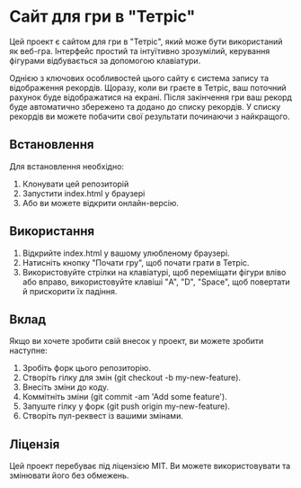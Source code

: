 # Сайт для гри в "Тетріс"

Цей проект є сайтом для гри в "Тетріс", який може бути використаний як веб-гра.
Інтерфейс простий та інтуїтивно зрозумілий, керування фігурами відбувається за допомогою клавіатури.

Однією з ключових особливостей цього сайту є система запису та відображення рекордів. Щоразу, коли ви граєте в Тетріс, ваш поточний рахунок буде відображатися на екрані. Після закінчення гри ваш рекорд буде автоматично збережено та додано до списку рекордів. У списку рекордів ви можете побачити свої результати починаючи з найкращого.

## Встановлення
Для встановлення необхідно:

1. Клонувати цей репозиторій
2. Запустити index.html у браузері
3. Або ви можете відкрити онлайн-версію.

## Використання
1. Відкрийте index.html у вашому улюбленому браузері.
2. Натисніть кнопку "Почати гру", щоб почати грати в Тетріс.
3. Використовуйте стрілки на клавіатурі, щоб переміщати фігури вліво або вправо, використовуйте клавіші "A", "D", "Space", щоб повертати й прискорити їх падіння.
## Вклад
Якщо ви хочете зробити свій внесок у проект, ви можете зробити наступне:

1. Зробіть форк цього репозиторію.
2. Створіть гілку для змін (git checkout -b my-new-feature).
3. Внесіть зміни до коду.
4. Коммітніть зміни (git commit -am 'Add some feature').
5. Запуште гілку у форк (git push origin my-new-feature).
6. Створіть пул-реквест із вашими змінами.
## Ліцензія
Цей проект перебуває під ліцензією MIT. Ви можете використовувати та змінювати його без обмежень.